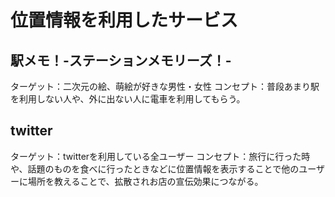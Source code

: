 # 位置情報を利用したサービス

## 駅メモ！-ステーションメモリーズ！-
ターゲット：二次元の絵、萌絵が好きな男性・女性
コンセプト：普段あまり駅を利用しない人や、外に出ない人に電車を利用してもらう。

## twitter
ターゲット：twitterを利用している全ユーザー
コンセプト：旅行に行った時や、話題のものを食べに行ったときなどに位置情報を表示することで他のユーザーに場所を教えることで、拡散されお店の宣伝効果につながる。
